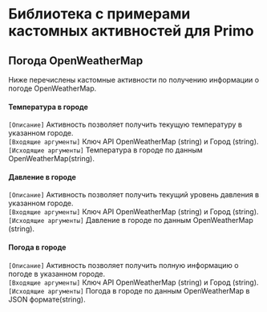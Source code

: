 # Библиотека с примерами кастомных активностей для Primo #

## Погода OpenWeatherMap ##
Ниже перечислены кастомные активности по получению информации о погоде OpenWeatherMap.

#### Температура в городе ####
```[Описание]``` Активность позволяет получить текущую температуру в указанном городе.<br>
```[Входящие аргументы]``` Ключ API OpenWeatherMap (string) и Город (string).<br>
```[Исходящие аргументы]``` Температура в городе по данным OpenWeatherMap(string).

#### Давление в городе ####
```[Описание]``` Активность позволяет получить текущий уровень давления в указанном городе.<br>
```[Входящие аргументы]``` Ключ API OpenWeatherMap (string) и Город (string).<br>
```[Исходящие аргументы]``` Давление в городе по данным OpenWeatherMap (string).

#### Погода в городе ####
```[Описание]``` Активность позволяет получить полную информацию о погоде в указанном городе.<br>
```[Входящие аргументы]``` Ключ API OpenWeatherMap (string) и Город (string).<br>
```[Исходящие аргументы]``` Погода в городе по данным OpenWeatherMap в JSON формате(string).